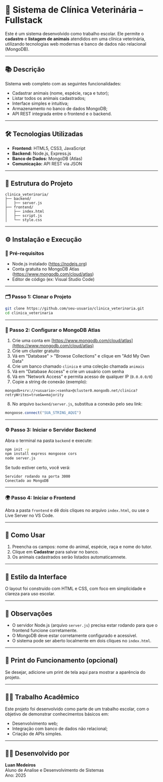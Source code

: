 # 🐾 Sistema de Clínica Veterinária – Fullstack

Este é um sistema desenvolvido como trabalho escolar. Ele permite o **cadastro** e **listagem de animais** atendidos em uma clínica veterinária, utilizando tecnologias web modernas e banco de dados não relacional (MongoDB).

---

## 📚 Descrição

Sistema web completo com as seguintes funcionalidades:

- Cadastrar animais (nome, espécie, raça e tutor);
- Listar todos os animais cadastrados;
- Interface simples e intuitiva;
- Armazenamento no banco de dados MongoDB;
- API REST integrada entre o frontend e o backend.

---

## 🛠 Tecnologias Utilizadas

- **Frontend:** HTML5, CSS3, JavaScript
- **Backend:** Node.js, Express.js
- **Banco de Dados:** MongoDB (Atlas)
- **Comunicação:** API REST via JSON

---

## 📁 Estrutura do Projeto

```
clinica_veterinaria/
├── backend/
│   ├── server.js
├── frontend/
│   ├── index.html
│   ├── script.js
│   └── style.css
```

---

## ⚙️ Instalação e Execução

### 🔧 Pré-requisitos

- Node.js instalado (https://nodejs.org)
- Conta gratuita no MongoDB Atlas (https://www.mongodb.com/cloud/atlas)
- Editor de código (ex: Visual Studio Code)

---

### 🗂️ Passo 1: Clonar o Projeto

```bash
git clone https://github.com/seu-usuario/clinica_veterinaria.git
cd clinica_veterinaria
```

---

### 🧩 Passo 2: Configurar o MongoDB Atlas

1. Crie uma conta em [https://www.mongodb.com/cloud/atlas](https://www.mongodb.com/cloud/atlas)
2. Crie um cluster gratuito
3. Vá em "Database" > "Browse Collections" e clique em "Add My Own Data"
4. Crie um banco chamado `clinica` e uma coleção chamada `animais`
5. Vá em "Database Access" e crie um usuário com senha
6. Vá em "Network Access" e permita acesso de qualquer IP (`0.0.0.0/0`)
7. Copie a string de conexão (exemplo):

```
mongodb+srv://<usuario>:<senha>@cluster0.mongodb.net/clinica?retryWrites=true&w=majority
```

8. No arquivo `backend/server.js`, substitua a conexão pelo seu link:

```js
mongoose.connect("SUA_STRING_AQUI")
```

---

### ⚙️ Passo 3: Iniciar o Servidor Backend

Abra o terminal na pasta `backend` e execute:

```bash
npm init -y
npm install express mongoose cors
node server.js
```

Se tudo estiver certo, você verá:

```
Servidor rodando na porta 3000
Conectado ao MongoDB
```

---

### 🌍 Passo 4: Iniciar o Frontend

Abra a pasta `frontend` e dê dois cliques no arquivo `index.html`, ou use o Live Server no VS Code.

---

## 🧪 Como Usar

1. Preencha os campos: nome do animal, espécie, raça e nome do tutor.
2. Clique em **Cadastrar** para salvar no banco.
3. Os animais cadastrados serão listados automaticamnete.

---

## 💄 Estilo da Interface

O layout foi construído com HTML e CSS, com foco em simplicidade e clareza para uso escolar.

---

## 📌 Observações

- O servidor Node.js (arquivo `server.js`) precisa estar rodando para que o frontend funcione corretamente.
- O MongoDB deve estar corretamente configurado e acessível.
- O sistema pode ser aberto localmente em dois cliques no `index.html`.

---

## 📸 Print do Funcionamento (opcional)

Se desejar, adicione um print de tela aqui para mostrar a aparência do projeto.

---

## 👨‍🏫 Trabalho Acadêmico

Este projeto foi desenvolvido como parte de um trabalho escolar, com o objetivo de demonstrar conhecimentos básicos em:

- Desenvolvimento web;
- Integração com banco de dados não relacional;
- Criação de APIs simples.

---

## 👨‍💻 Desenvolvido por

**Luan Medeiros**  
Aluno de Analise e Desenvolvimento de Sistemas  
Ano: 2025  
